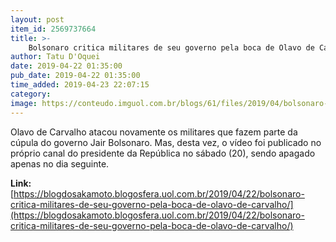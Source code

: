 ```yaml
---
layout: post
item_id: 2569737664
title: >-
    Bolsonaro critica militares de seu governo pela boca de Olavo de Carvalho
author: Tatu D'Oquei
date: 2019-04-22 01:35:00
pub_date: 2019-04-22 01:35:00
time_added: 2019-04-23 22:07:15
category: 
image: https://conteudo.imguol.com.br/blogs/61/files/2019/04/bolsonaro-1-615x300.jpg
---
```


Olavo de Carvalho atacou novamente os militares que fazem parte da cúpula do governo Jair Bolsonaro. Mas, desta vez, o vídeo foi publicado no próprio canal do presidente da República no sábado (20), sendo apagado apenas no dia seguinte.

**Link:** [https://blogdosakamoto.blogosfera.uol.com.br/2019/04/22/bolsonaro-critica-militares-de-seu-governo-pela-boca-de-olavo-de-carvalho/](https://blogdosakamoto.blogosfera.uol.com.br/2019/04/22/bolsonaro-critica-militares-de-seu-governo-pela-boca-de-olavo-de-carvalho/)

